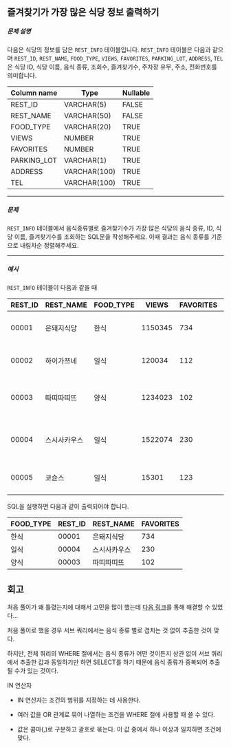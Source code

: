 ## 즐겨찾기가 가장 많은 식당 정보 출력하기

##### 문제 설명

다음은 식당의 정보를 담은 `REST_INFO` 테이블입니다. `REST_INFO` 테이블은 다음과 같으며 `REST_ID`, `REST_NAME`, `FOOD_TYPE`, `VIEWS`, `FAVORITES`, `PARKING_LOT`, `ADDRESS`, `TEL`은 식당 ID, 식당 이름, 음식 종류, 조회수, 즐겨찾기수, 주차장 유무, 주소, 전화번호를 의미합니다.

| Column name | Type         | Nullable |
| ----------- | ------------ | -------- |
| REST_ID     | VARCHAR(5)   | FALSE    |
| REST_NAME   | VARCHAR(50)  | FALSE    |
| FOOD_TYPE   | VARCHAR(20)  | TRUE     |
| VIEWS       | NUMBER       | TRUE     |
| FAVORITES   | NUMBER       | TRUE     |
| PARKING_LOT | VARCHAR(1)   | TRUE     |
| ADDRESS     | VARCHAR(100) | TRUE     |
| TEL         | VARCHAR(100) | TRUE     |

------

##### 문제

`REST_INFO` 테이블에서 음식종류별로 즐겨찾기수가 가장 많은 식당의 음식 종류, ID, 식당 이름, 즐겨찾기수를 조회하는 SQL문을 작성해주세요. 이때 결과는 음식 종류를 기준으로 내림차순 정렬해주세요.

------

##### 예시

`REST_INFO` 테이블이 다음과 같을 때

| REST_ID | REST_NAME    | FOOD_TYPE | VIEWS   | FAVORITES | PARKING_LOT | ADDRESS                            | TEL           |
| ------- | ------------ | --------- | ------- | --------- | ----------- | ---------------------------------- | ------------- |
| 00001   | 은돼지식당   | 한식      | 1150345 | 734       | N           | 서울특별시 중구 다산로 149         | 010-4484-8751 |
| 00002   | 하이가쯔네   | 일식      | 120034  | 112       | N           | 서울시 중구 신당동 375-21          | NULL          |
| 00003   | 따띠따띠뜨   | 양식      | 1234023 | 102       | N           | 서울시 강남구 신사동 627-3 1F      | 02-6397-1023  |
| 00004   | 스시사카우스 | 일식      | 1522074 | 230       | N           | 서울시 서울시 강남구 신사동 627-27 | 010-9394-2554 |
| 00005   | 코슌스       | 일식      | 15301   | 123       | N           | 서울특별시 강남구 언주로153길      | 010-1315-8729 |

SQL을 실행하면 다음과 같이 출력되어야 합니다.

| FOOD_TYPE | REST_ID | REST_NAME    | FAVORITES |
| --------- | ------- | ------------ | --------- |
| 한식      | 00001   | 은돼지식당   | 734       |
| 일식      | 00004   | 스시사카우스 | 230       |
| 양식      | 00003   | 따띠따띠뜨   | 102       |

## 회고

처음 풀이가 왜 틀렸는지에 대해서 고민을 많이 했는데 [다음 링크](https://school.programmers.co.kr/questions/43012)를 통해 해결할 수 있었다...

처음 풀이로 했을 경우 서브 쿼리에서는 음식 종류 별로 겹치는 것 없이 추출한 것이 맞다.

하지만, 전체 쿼리의 WHERE 절에서는 음식 종류가 어떤 것이든지 상관 없이 서브 쿼리에서 추출한 값과 동일하기만 하면 SELECT를 하기 때문에 음식 종류가 중복되어 추출될 수가 있는 것이다.

IN 연산자 

- IN 연산자는 조건의 범위를 지정하는 데 사용한다.
- 여러 값을 OR 관계로 묶어 나열하는 조건을 WHERE 절에 사용할 때 쓸 수 있다.

- 값은 콤마(,)로 구분하고 괄호로 묶는다. 이 값 중에서 하나 이상과 일치하면 조건에 맞다. 